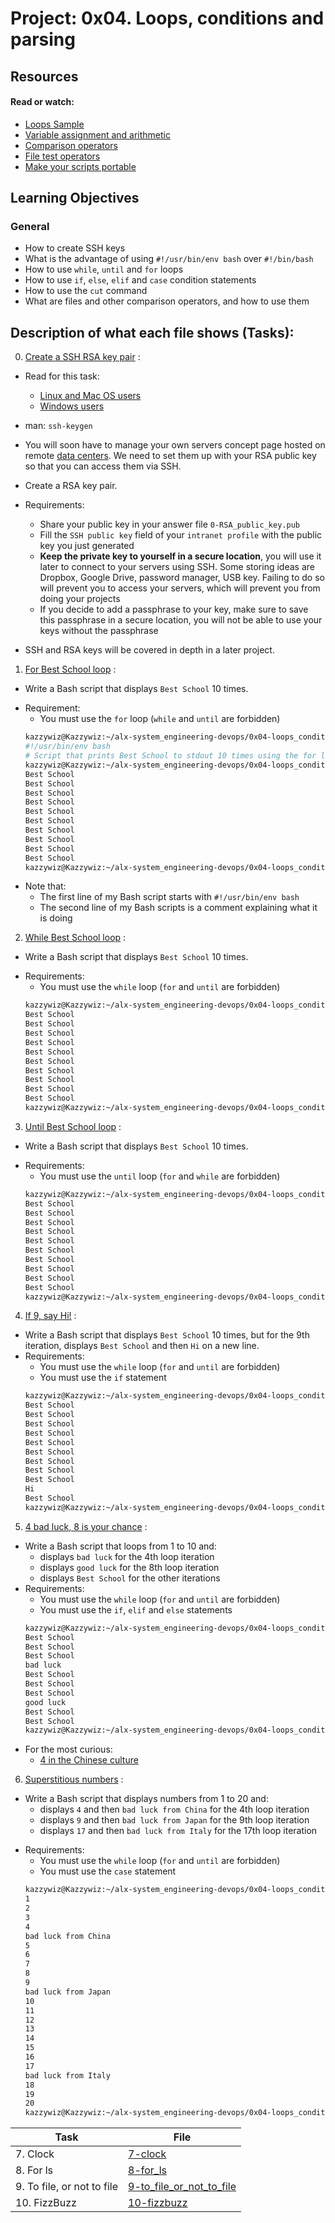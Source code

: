 # Project: 0x04. Loops, conditions and parsing

## Resources

#### Read or watch:

* [Loops Sample](https://tldp.org/LDP/Bash-Beginners-Guide/html/sect_09_01.html)
* [Variable assignment and arithmetic](https://tldp.org/LDP/abs/html/ops.html)
* [Comparison operators](https://tldp.org/LDP/abs/html/comparison-ops.html)
* [File test operators](https://tldp.org/LDP/abs/html/fto.html)
* [Make your scripts portable](https://www.cyberciti.biz/tips/finding-bash-perl-python-portably-using-env.html)

## Learning Objectives

### General

* How to create SSH keys
* What is the advantage of using  <code>#!/usr/bin/env bash</code> over <code>#!/bin/bash</code>
* How to use <code>while</code>, <code>until</code> and <code>for</code> loops
* How to use <code>if</code>, <code>else</code>, <code>elif</code> and <code>case</code> condition statements
* How to use the <code>cut</code> command
* What are files and other comparison operators, and how to use them

## Description of what each file shows (Tasks):
0. [Create a SSH RSA key pair](./0-RSA_public_key.pub) :
* Read for this task:
	- [Linux and Mac OS users](https://askubuntu.com/questions/61557/how-do-i-set-up-ssh-authentication-keys)
	- [Windows users](https://docs.rackspace.com/docs/generating-rsa-keys-with-ssh-puttygen)
* man: `ssh-keygen`
* You will soon have to manage your own servers concept page hosted on remote [data centers](https://www.youtube.com/watch?v=iuqXFC_qIvA&feature=youtu.be&t=46). We need to set them up with your RSA public key so that you can access them via SSH.
* Create a RSA key pair.
* Requirements:

	- Share your public key in your answer file `0-RSA_public_key.pub`
	- Fill the `SSH public key` field of your `intranet profile` with the public key you just generated
	- **Keep the private key to yourself in a secure location**, you will use it later to connect to your servers using SSH. Some storing ideas are Dropbox, Google Drive, password manager, USB key. Failing to do so will prevent you to access your servers, which will prevent you from doing your projects
	- If you decide to add a passphrase to your key, make sure to save this passphrase in a secure location, you will not be able to use your keys without the passphrase
* SSH and RSA keys will be covered in depth in a later project.
1. [For Best School loop](./1-for_best_school) :
* Write a Bash script that displays `Best School` 10 times.
- Requirement:
	- You must use the `for` loop (`while` and `until` are forbidden)
	```sh
	kazzywiz@Kazzywiz:~/alx-system_engineering-devops/0x04-loops_conditions_and_parsing$ head -n 2 1-for_best_school
	#!/usr/bin/env bash
	# Script that prints Best School to stdout 10 times using the for loop.
	kazzywiz@Kazzywiz:~/alx-system_engineering-devops/0x04-loops_conditions_and_parsing$ ./1-for_best_school 
	Best School
	Best School
	Best School
	Best School
	Best School
	Best School
	Best School
	Best School
	Best School
	Best School
	kazzywiz@Kazzywiz:~/alx-system_engineering-devops/0x04-loops_conditions_and_parsing$ 
	```
* Note that:
	- The first line of my Bash script starts with `#!/usr/bin/env bash`
	- The second line of my Bash scripts is a comment explaining what it is doing
2. [While Best School loop](./2-while_best_school) :
* Write a Bash script that displays `Best School` 10 times.
- Requirements:
	- You must use the `while` loop (`for` and `until` are forbidden)
	```sh
	kazzywiz@Kazzywiz:~/alx-system_engineering-devops/0x04-loops_conditions_and_parsing$ ./2-while_best_school 
	Best School
	Best School
	Best School
	Best School
	Best School
	Best School
	Best School
	Best School
	Best School
	Best School
	kazzywiz@Kazzywiz:~/alx-system_engineering-devops/0x04-loops_conditions_and_parsing$
	```
3. [Until Best School loop](./3-until_best_school) :
* Write a Bash script that displays `Best School` 10 times.
- Requirements:
	- You must use the `until` loop (`for` and `while` are forbidden)
	```sh
	kazzywiz@Kazzywiz:~/alx-system_engineering-devops/0x04-loops_conditions_and_parsing$ ./3-until_best_school 
	Best School
	Best School
	Best School
	Best School
	Best School
	Best School
	Best School
	Best School
	Best School
	Best School
	kazzywiz@Kazzywiz:~/alx-system_engineering-devops/0x04-loops_conditions_and_parsing$ 
	```
4. [If 9, say Hi!](./4-if_9_say_hi) :
* Write a Bash script that displays `Best School` 10 times, but for the 9th iteration, displays `Best School` and then `Hi` on a new line.
* Requirements:
	- You must use the `while` loop (`for` and `until` are forbidden)
	- You must use the `if` statement
	```sh
	kazzywiz@Kazzywiz:~/alx-system_engineering-devops/0x04-loops_conditions_and_parsing$ ./4-if_9_say_hi 
	Best School
	Best School
	Best School
	Best School
	Best School
	Best School
	Best School
	Best School
	Best School
	Hi
	Best School
	kazzywiz@Kazzywiz:~/alx-system_engineering-devops/0x04-loops_conditions_and_parsing$ 
	```
5. [4 bad luck, 8 is your chance](./5-4_bad_luck_8_is_your_chance) :
* Write a Bash script that loops from 1 to 10 and:
	- displays `bad luck` for the 4th loop iteration
	- displays `good luck` for the 8th loop iteration
	- displays `Best School` for the other iterations
* Requirements:
	- You must use the `while` loop (`for` and `until` are forbidden)
	- You must use the `if`, `elif` and `else` statements
	```sh
	kazzywiz@Kazzywiz:~/alx-system_engineering-devops/0x04-loops_conditions_and_parsing$ ./5-4_bad_luck_8_is_your_chance 
	Best School
	Best School
	Best School
	bad luck
	Best School
	Best School
	Best School
	good luck
	Best School
	Best School
	kazzywiz@Kazzywiz:~/alx-system_engineering-devops/0x04-loops_conditions_and_parsing$ 
	```
* For the most curious:
	- [4 in the Chinese culture](https://en.wikipedia.org/wiki/Chinese_numerology#Four)
6. [Superstitious numbers](./6-superstitious_numbers) :
* Write a Bash script that displays numbers from 1 to 20 and:
	- displays `4` and then `bad luck from China` for the 4th loop iteration
	- displays `9` and then `bad luck from Japan` for the 9th loop iteration
	- displays `17` and then `bad luck from Italy` for the 17th loop iteration
- Requirements:
	- You must use the `while` loop (`for` and `until` are forbidden)
	- You must use the `case` statement
	```sh
	kazzywiz@Kazzywiz:~/alx-system_engineering-devops/0x04-loops_conditions_and_parsing$ ./6-superstitious_numbers 
	1
	2
	3
	4
	bad luck from China
	5
	6
	7
	8
	9
	bad luck from Japan
	10
	11
	12
	13
	14
	15
	16
	17
	bad luck from Italy
	18
	19
	20
	kazzywiz@Kazzywiz:~/alx-system_engineering-devops/0x04-loops_conditions_and_parsing$ 
	```

| Task | File |
| ---- | ---- |
| 7. Clock | [7-clock](./7-clock) |
| 8. For ls | [8-for_ls](./8-for_ls) |
| 9. To file, or not to file | [9-to_file_or_not_to_file](./9-to_file_or_not_to_file) |
| 10. FizzBuzz | [10-fizzbuzz](./10-fizzbuzz) |
